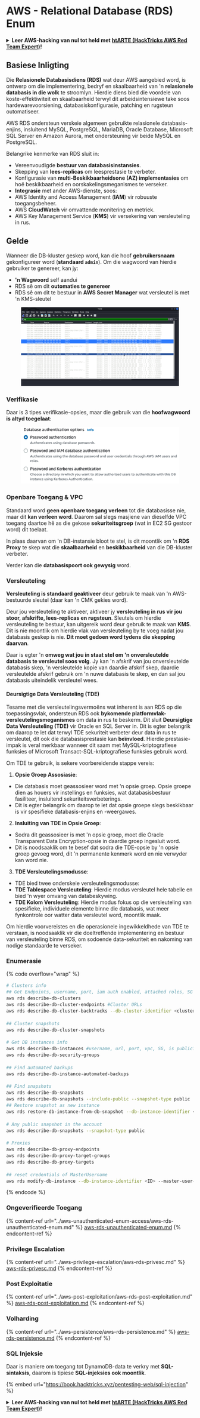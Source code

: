 # AWS - Relational Database (RDS) Enum

<details>

<summary><strong>Leer AWS-hacking van nul tot held met</strong> <a href="https://training.hacktricks.xyz/courses/arte"><strong>htARTE (HackTricks AWS Red Team Expert)</strong></a><strong>!</strong></summary>

Ander maniere om HackTricks te ondersteun:

* As jy jou **maatskappy in HackTricks wil adverteer** of **HackTricks in PDF wil aflaai**, kyk na die [**SUBSCRIPTION PLANS**](https://github.com/sponsors/carlospolop)!
* Kry die [**amptelike PEASS & HackTricks swag**](https://peass.creator-spring.com)
* Ontdek [**The PEASS Family**](https://opensea.io/collection/the-peass-family), ons versameling eksklusiewe [**NFTs**](https://opensea.io/collection/the-peass-family)
* **Sluit aan by die** 💬 [**Discord-groep**](https://discord.gg/hRep4RUj7f) of die [**telegram-groep**](https://t.me/peass) of **volg** ons op **Twitter** 🐦 [**@hacktricks\_live**](https://twitter.com/hacktricks\_live)**.**
* **Deel jou hacking-truuks deur PR's in te dien by die** [**HackTricks**](https://github.com/carlospolop/hacktricks) en [**HackTricks Cloud**](https://github.com/carlospolop/hacktricks-cloud) github-repos.

</details>

## Basiese Inligting

Die **Relasionele Databasisdiens (RDS)** wat deur AWS aangebied word, is ontwerp om die implementering, bedryf en skaalbaarheid van 'n **relasionele databasis in die wolk** te stroomlyn. Hierdie diens bied die voordele van koste-effektiwiteit en skaalbaarheid terwyl dit arbeidsintensiewe take soos hardewarevoorsiening, databasiskonfigurasie, patching en rugsteun outomatiseer.

AWS RDS ondersteun verskeie algemeen gebruikte relasionele databasis-enjins, insluitend MySQL, PostgreSQL, MariaDB, Oracle Database, Microsoft SQL Server en Amazon Aurora, met ondersteuning vir beide MySQL en PostgreSQL.

Belangrike kenmerke van RDS sluit in:

* Vereenvoudigde **bestuur van databasisinstansies**.
* Skepping van **lees-replicas** om leesprestasie te verbeter.
* Konfigurasie van **multi-Beskikbaarheidsone (AZ) implementasies** om hoë beskikbaarheid en oorskakelingsmeganismes te verseker.
* **Integrasie** met ander AWS-dienste, soos:
* AWS Identity and Access Management (**IAM**) vir robuuste toegangsbeheer.
* AWS **CloudWatch** vir omvattende monitering en metriek.
* AWS Key Management Service (**KMS**) vir versekering van versleuteling in rus.

## Gelde

Wanneer die DB-kluster geskep word, kan die hoof **gebruikersnaam** gekonfigureer word (**standaard `admin`**). Om die wagwoord van hierdie gebruiker te genereer, kan jy:

* **'n Wagwoord** self aandui
* RDS sê om dit **outomaties te genereer**
* RDS sê om dit te bestuur in **AWS Secret Manager** wat versleutel is met 'n KMS-sleutel

<figure><img src="../../../.gitbook/assets/image (18) (1).png" alt=""><figcaption></figcaption></figure>

### Verifikasie

Daar is 3 tipes verifikasie-opsies, maar die gebruik van die **hoofwagwoord is altyd toegelaat**:

<figure><img src="../../../.gitbook/assets/image (19) (2).png" alt=""><figcaption></figcaption></figure>

### Openbare Toegang & VPC

Standaard word **geen openbare toegang verleen** tot die databasisse nie, maar dit **kan verleen word**. Daarom sal slegs masjiene van dieselfde VPC toegang daartoe hê as die gekose **sekuriteitsgroep** (wat in EC2 SG gestoor word) dit toelaat.

In plaas daarvan om 'n DB-instansie bloot te stel, is dit moontlik om 'n **RDS Proxy** te skep wat die **skaalbaarheid** en **beskikbaarheid** van die DB-kluster verbeter.

Verder kan die **databasispoort ook gewysig** word.

### Versleuteling

**Versleuteling is standaard geaktiveer** deur gebruik te maak van 'n AWS-bestuurde sleutel (daar kan 'n CMK gekies word).

Deur jou versleuteling te aktiveer, aktiveer jy **versleuteling in rus vir jou stoor, afskrifte, lees-replicas en rugsteun**. Sleutels om hierdie versleuteling te bestuur, kan uitgereik word deur gebruik te maak van **KMS**.\
Dit is nie moontlik om hierdie vlak van versleuteling by te voeg nadat jou databasis geskep is nie. **Dit moet gedoen word tydens die skepping daarvan**.

Daar is egter 'n **omweg wat jou in staat stel om 'n onversleutelde databasis te versleutel soos volg**. Jy kan 'n afskrif van jou onversleutelde databasis skep, 'n versleutelde kopie van daardie afskrif skep, daardie versleutelde afskrif gebruik om 'n nuwe databasis te skep, en dan sal jou databasis uiteindelik versleutel wees.

#### Deursigtige Data Versleuteling (TDE)

Tesame met die versleutelingsvermoëns wat inherent is aan RDS op die toepassingsvlak, ondersteun RDS ook **bykomende platformvlak-versleutelingsmeganismes** om data in rus te beskerm. Dit sluit **Deursigtige Data Versleuteling (TDE)** vir Oracle en SQL Server in. Dit is egter belangrik om daarop te let dat terwyl TDE sekuriteit verbeter deur data in rus te versleutel, dit ook die databasisprestasie kan **beïnvloed**. Hierdie prestasie-impak is veral merkbaar wanneer dit saam met MySQL-kriptografiese funksies of Microsoft Transact-SQL-kriptografiese funksies gebruik word.

Om TDE te gebruik, is sekere voorbereidende stappe vereis:

1. **Opsie Groep Assosiasie**:

* Die databasis moet geassosieer word met 'n opsie groep. Opsie groepe dien as houers vir instellings en funksies, wat databasisbestuur fasiliteer, insluitend sekuriteitsverbeterings.
* Dit is egter belangrik om daarop te let dat opsie groepe slegs beskikbaar is vir spesifieke databasis-enjins en -weergawes.

2. **Insluiting van TDE in Opsie Groep**:

* Sodra dit geassosieer is met 'n opsie groep, moet die Oracle Transparent Data Encryption-opsie in daardie groep ingesluit word.
* Dit is noodsaaklik om te besef dat sodra die TDE-opsie by 'n opsie groep gevoeg word, dit 'n permanente kenmerk word en nie verwyder kan word nie.

3. **TDE Versleutelingsmodusse**:

* TDE bied twee onderskeie versleutelingsmodusse:
* **TDE Tablespace Versleuteling**: Hierdie modus versleutel hele tabelle en bied 'n wyer omvang van databeskywing.
* **TDE Kolom Versleuteling**: Hierdie modus fokus op die versleuteling van spesifieke, individuele elemente binne die databasis, wat meer fynkontrole oor watter data versleutel word, moontlik maak.

Om hierdie voorvereistes en die operasionele ingewikkeldhede van TDE te verstaan, is noodsaaklik vir die doeltreffende implementering en bestuur van versleuteling binne RDS, om sodoende data-sekuriteit en nakoming van nodige standaarde te verseker.

### Enumerasie

{% code overflow="wrap" %}
```bash
# Clusters info
## Get Endpoints, username, port, iam auth enabled, attached roles, SG
aws rds describe-db-clusters
aws rds describe-db-cluster-endpoints #Cluster URLs
aws rds describe-db-cluster-backtracks --db-cluster-identifier <cluster-name>

## Cluster snapshots
aws rds describe-db-cluster-snapshots

# Get DB instances info
aws rds describe-db-instances #username, url, port, vpc, SG, is public?
aws rds describe-db-security-groups

## Find automated backups
aws rds describe-db-instance-automated-backups

## Find snapshots
aws rds describe-db-snapshots
aws rds describe-db-snapshots --include-public --snapshot-type public
## Restore snapshot as new instance
aws rds restore-db-instance-from-db-snapshot --db-instance-identifier <ID> --db-snapshot-identifier <ID> --availability-zone us-west-2a

# Any public snapshot in the account
aws rds describe-db-snapshots --snapshot-type public

# Proxies
aws rds describe-db-proxy-endpoints
aws rds describe-db-proxy-target-groups
aws rds describe-db-proxy-targets

## reset credentials of MasterUsername
aws rds modify-db-instance --db-instance-identifier <ID> --master-user-password <NewPassword> --apply-immediately
```
{% endcode %}

### Ongeverifieerde Toegang

{% content-ref url="../aws-unauthenticated-enum-access/aws-rds-unauthenticated-enum.md" %}
[aws-rds-unauthenticated-enum.md](../aws-unauthenticated-enum-access/aws-rds-unauthenticated-enum.md)
{% endcontent-ref %}

### Privilege Escalation

{% content-ref url="../aws-privilege-escalation/aws-rds-privesc.md" %}
[aws-rds-privesc.md](../aws-privilege-escalation/aws-rds-privesc.md)
{% endcontent-ref %}

### Post Exploitatie

{% content-ref url="../aws-post-exploitation/aws-rds-post-exploitation.md" %}
[aws-rds-post-exploitation.md](../aws-post-exploitation/aws-rds-post-exploitation.md)
{% endcontent-ref %}

### Volharding

{% content-ref url="../aws-persistence/aws-rds-persistence.md" %}
[aws-rds-persistence.md](../aws-persistence/aws-rds-persistence.md)
{% endcontent-ref %}

### SQL Injeksie

Daar is maniere om toegang tot DynamoDB-data te verkry met **SQL-sintaksis**, daarom is tipiese **SQL-injeksies ook moontlik**.

{% embed url="https://book.hacktricks.xyz/pentesting-web/sql-injection" %}

<details>

<summary><strong>Leer AWS-hacking van nul tot held met</strong> <a href="https://training.hacktricks.xyz/courses/arte"><strong>htARTE (HackTricks AWS Red Team Expert)</strong></a><strong>!</strong></summary>

Ander maniere om HackTricks te ondersteun:

* As jy jou **maatskappy geadverteer wil sien in HackTricks** of **HackTricks in PDF wil aflaai**, kyk na die [**SUBSCRIPTION PLANS**](https://github.com/sponsors/carlospolop)!
* Kry die [**amptelike PEASS & HackTricks swag**](https://peass.creator-spring.com)
* Ontdek [**The PEASS Family**](https://opensea.io/collection/the-peass-family), ons versameling eksklusiewe [**NFTs**](https://opensea.io/collection/the-peass-family)
* **Sluit aan by die** 💬 [**Discord-groep**](https://discord.gg/hRep4RUj7f) of die [**telegram-groep**](https://t.me/peass) of **volg** ons op **Twitter** 🐦 [**@hacktricks\_live**](https://twitter.com/hacktricks\_live)**.**
* **Deel jou hacktruuks deur PRs in te dien by die** [**HackTricks**](https://github.com/carlospolop/hacktricks) en [**HackTricks Cloud**](https://github.com/carlospolop/hacktricks-cloud) github repos.

</details>

